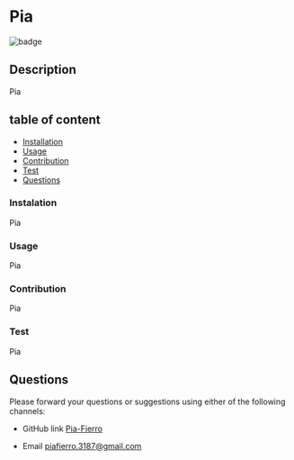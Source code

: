 
# Pia

![badge](https://img.shields.io/badge/license-MIT-yellow)

## Description 
Pia

## table of content
- [Installation](#installation)
- [Usage](#usage)
- [Contribution](#contribution)
- [Test](#test)
- [Questions](#questions)
   
### Instalation
Pia

### Usage
Pia

### Contribution
Pia

### Test
Pia

## Questions
Please forward your questions or suggestions using either of the following channels:

* GitHub link [Pia-Fierro](https://github.com/Pia-Fierro)  

* Email piafierro.3187@gmail.com

